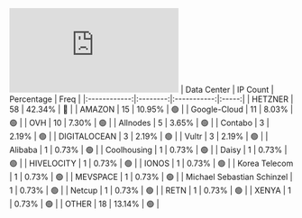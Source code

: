![Diagramm](https://github.com/111STAVR111/props/blob/main/Celestia/Mainnet/Decentralization/1/README.md)
| Data Center | IP Count | Percentage | Freq |
|:------------:|:--------:|:-----------:|:-----:|
| HETZNER | 58 | 42.34% | 🔴 |
| AMAZON | 15 | 10.95% | 🟢 |
| Google-Cloud | 11 | 8.03% | 🟢 |
| OVH | 10 | 7.30% | 🟢 |
| Allnodes | 5 | 3.65% | 🟢 |
| Contabo | 3 | 2.19% | 🟢 |
| DIGITALOCEAN | 3 | 2.19% | 🟢 |
| Vultr | 3 | 2.19% | 🟢 |
| Alibaba | 1 | 0.73% | 🟢 |
| Coolhousing | 1 | 0.73% | 🟢 |
| Daisy | 1 | 0.73% | 🟢 |
| HIVELOCITY | 1 | 0.73% | 🟢 |
| IONOS | 1 | 0.73% | 🟢 |
| Korea Telecom | 1 | 0.73% | 🟢 |
| MEVSPACE | 1 | 0.73% | 🟢 |
| Michael Sebastian Schinzel | 1 | 0.73% | 🟢 |
| Netcup | 1 | 0.73% | 🟢 |
| RETN | 1 | 0.73% | 🟢 |
| XENYA | 1 | 0.73% | 🟢 |
| OTHER | 18 | 13.14% | 🟢 |
